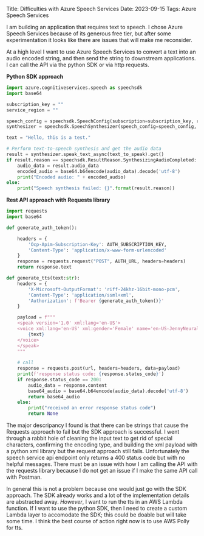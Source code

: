 Title: Difficulties with Azure Speech Services
Date: 2023-09-15
Tags: Azure Speech Services

I am building an application that requires text to speech. I chose Azure Speech Services because of its generous free tier, but after some experimentation it looks like there are issues that will make me reconsider.

At a high level I want to use Azure Speech Services to convert a text into an audio encoded string, and then send the string to downstream applications. I can call the API via the python SDK or via http requests.

**Python SDK approach**

```python
import azure.cognitiveservices.speech as speechsdk
import base64

subscription_key = ""
service_region = ""

speech_config = speechsdk.SpeechConfig(subscription=subscription_key, region=service_region)
synthesizer = speechsdk.SpeechSynthesizer(speech_config=speech_config, audio_config=None)

text = "Hello, this is a test."

# Perform text-to-speech synthesis and get the audio data
result = synthesizer.speak_text_async(text_to_speak).get()
if result.reason == speechsdk.ResultReason.SynthesizingAudioCompleted:
    audio_data = result.audio_data
    encoded_audio = base64.b64encode(audio_data).decode('utf-8')
    print("Encoded audio: " + encoded_audio)
else:
    print("Speech synthesis failed: {}".format(result.reason))
```

**Rest API approach with Requests library**

```python
import requests
import base64

def generate_auth_token():

    headers = {
        'Ocp-Apim-Subscription-Key': AUTH_SUBSCRIPTION_KEY, 
        'Content-Type': 'application/x-www-form-urlencoded'
    }
    response = requests.request("POST", AUTH_URL, headers=headers)
    return response.text

def generate_tts(text:str):
    headers = {
        'X-Microsoft-OutputFormat': 'riff-24khz-16bit-mono-pcm',
        'Content-Type': 'application/ssml+xml',
        'Authorization': f'Bearer {generate_auth_token()}'
    }

    payload = f"""
    <speak version='1.0' xml:lang='en-US'>
    <voice xml:lang='en-US' xml:gender='Female' name='en-US-JennyNeural'>
        {text}
    </voice>
    </speak>
    """
    
    # call
    response = requests.post(url, headers=headers, data=payload)
    print(f'response status code: {response.status_code}')
    if response.status_code == 200:
        audio_data = response.content
        base64_audio = base64.b64encode(audio_data).decode('utf-8')
        return base64_audio
    else:
        print("received an error response status code")
        return None
```

The major descripancy I found is that there can be strings that cause the Requests approach to fail but the SDK approach is successful. I went through a rabbit hole of cleaning the input text to get rid of special characters, confirming the encoding type, and building the xml payload with a python xml library but the request approach still fails. Unfortunately the speech service api endpoint only returns a 400 status code but with no helpful messages. There must be an issue with how I am calling the API with the requests library because I do not get an issue if I make the same API call with Postman.

In general this is not a problem because one would just go with the SDK approach. The SDK already works and a lot of the implementation details are abstracted away. *However*, I want to run the tts in an AWS Lambda function. If I want to use the python SDK, then I need to create a custom Lambda layer to accomodate the SDK; this could be doable but will take some time. I think the best course of action right now is to use AWS Polly for tts. 